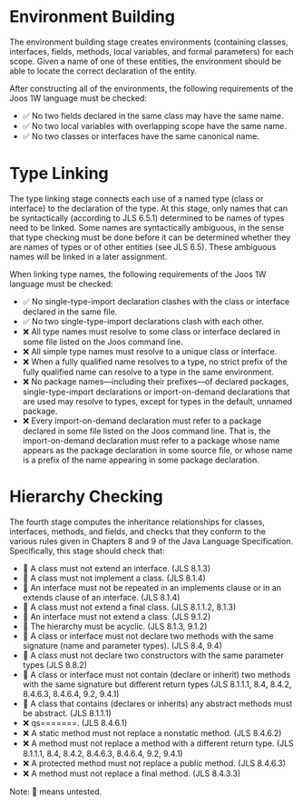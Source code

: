 
# Environment Building

The environment building stage creates environments (containing classes, interfaces, fields, methods, local variables, and formal parameters) for each scope. Given a name of one of these entities, the environment should be able to locate the correct declaration of the entity.

After constructing all of the environments, the following requirements of the Joos 1W language must be checked:

- ✅ No two fields declared in the same class may have the same name.
- ✅ No two local variables with overlapping scope have the same name.
- ✅ No two classes or interfaces have the same canonical name.

# Type Linking
The type linking stage connects each use of a named type (class or interface) to the declaration of the type. At this stage, only names that can be syntactically (according to JLS 6.5.1) determined to be names of types need to be linked. Some names are syntactically ambiguous, in the sense that type checking must be done before it can be determined whether they are names of types or of other entities (see JLS 6.5). These ambiguous names will be linked in a later assignment.

When linking type names, the following requirements of the Joos 1W language must be checked:

- ✅ No single-type-import declaration clashes with the class or interface declared in the same file.
- ✅ No two single-type-import declarations clash with each other.
- ❌ All type names must resolve to some class or interface declared in some file listed on the Joos command line.
- ❌ All simple type names must resolve to a unique class or interface.
- ❌ When a fully qualified name resolves to a type, no strict prefix of the fully qualified name can resolve to a type in the same environment.
- ❌ No package names—including their prefixes—of declared packages, single-type-import declarations or import-on-demand declarations that are used may resolve to types, except for types in the default, unnamed package.
- ❌ Every import-on-demand declaration must refer to a package declared in some file listed on the Joos command line. That is, the import-on-demand declaration must refer to a package whose name appears as the package declaration in some source file, or whose name is a prefix of the name appearing in some package declaration.

# Hierarchy Checking
The fourth stage computes the inheritance relationships for classes, interfaces, methods, and fields, and checks that they conform to the various rules given in Chapters 8 and 9 of the Java Language Specification. Specifically, this stage should check that:

- 🚧 A class must not extend an interface. (JLS 8.1.3)
- 🚧 A class must not implement a class. (JLS 8.1.4)
- 🚧 An interface must not be repeated in an implements clause or in an extends clause of an interface. (JLS 8.1.4)
- 🚧 A class must not extend a final class. (JLS 8.1.1.2, 8.1.3)
- 🚧 An interface must not extend a class. (JLS 9.1.2)
- 🚧 The hierarchy must be acyclic. (JLS 8.1.3, 9.1.2)
- 🚧 A class or interface must not declare two methods with the same signature (name and parameter types). (JLS 8.4, 9.4)
- 🚧 A class must not declare two constructors with the same parameter types (JLS 8.8.2)
- 🚧 A class or interface must not contain (declare or inherit) two methods with the same signature but different return types (JLS 8.1.1.1, 8.4, 8.4.2, 8.4.6.3, 8.4.6.4, 9.2, 9.4.1)
- 🚧 A class that contains (declares or inherits) any abstract methods must be abstract. (JLS 8.1.1.1)
- ❌ qs=======. (JLS 8.4.6.1)
- ❌ A static method must not replace a nonstatic method. (JLS 8.4.6.2)
- ❌ A method must not replace a method with a different return type. (JLS 8.1.1.1, 8.4, 8.4.2, 8.4.6.3, 8.4.6.4, 9.2, 9.4.1)
- ❌ A protected method must not replace a public method. (JLS 8.4.6.3)
- ❌ A method must not replace a final method. (JLS 8.4.3.3)

Note: 🚧 means untested.
